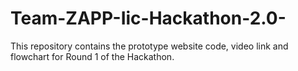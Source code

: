 # Team-ZAPP-Iic-Hackathon-2.0-
This repository contains the prototype website code, video link and flowchart for Round 1 of the Hackathon.
